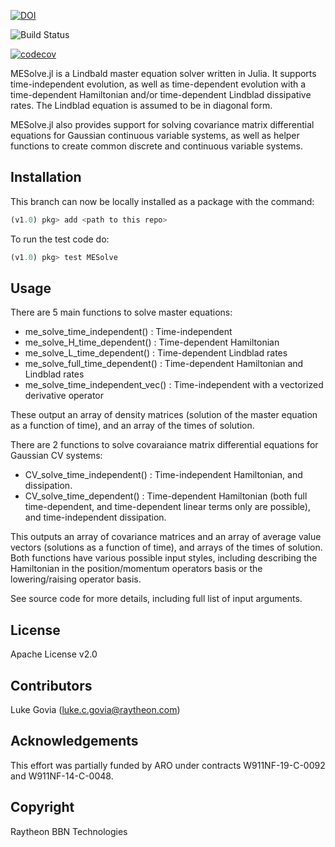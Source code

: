 [![DOI](https://zenodo.org/badge/DOI/10.5281/zenodo.3743496.svg)](https://doi.org/10.5281/zenodo.3743496)

![Build Status](https://github.com/BBN-Q/MEsolve.jl/workflows/CI/badge.svg)

[![codecov](https://codecov.io/gh/BBN-Q/MESolve.jl/branch/master/graph/badge.svg?token=ASQEKQPLXY)](https://codecov.io/gh/BBN-Q/MESolve.jl)

MESolve.jl is a Lindbald master equation solver written in Julia. It supports time-independent evolution, as well as time-dependent evolution with a time-dependent Hamiltonian and/or time-dependent Lindblad dissipative rates. The Lindblad equation is assumed to be in diagonal form.

MESolve.jl also provides support for solving covariance matrix differential equations for Gaussian continuous variable systems, as well as helper functions to create common discrete and continuous variable systems.


## Installation
This branch can now be locally installed as a package with the command:
```julia
(v1.0) pkg> add <path to this repo>
```

To run the test code do:
```julia
(v1.0) pkg> test MESolve
```

## Usage
There are 5 main functions to solve master equations:

* me_solve_time_independent() : Time-independent
* me_solve_H_time_dependent() : Time-dependent Hamiltonian
* me_solve_L_time_dependent() : Time-dependent Lindblad rates
* me_solve_full_time_dependent() : Time-dependent Hamiltonian and Lindblad rates
* me_solve_time_independent_vec() : Time-independent with a vectorized derivative operator

These output an array of density matrices (solution of the master equation as a function of time), and an array of the times of solution.

There are 2 functions to solve covaraiance matrix differential equations for Gaussian CV systems:

* CV_solve_time_independent() : Time-independent Hamiltonian, and dissipation.
* CV_solve_time_dependent() : Time-dependent Hamiltonian (both full time-dependent, and time-dependent linear terms only are possible), and time-independent dissipation.

This outputs an array of covariance matrices and an array of average value vectors (solutions as a function of time), and arrays of the times of solution. Both functions have various possible input styles, including describing the Hamiltonian in the position/momentum operators basis or the lowering/raising operator basis.

See source code for more details, including full list of input arguments.

## License
Apache License v2.0

## Contributors
Luke Govia (luke.c.govia@raytheon.com)

## Acknowledgements
This effort was partially funded by ARO under contracts W911NF-19-C-0092 and W911NF-14-C-0048.

## Copyright
Raytheon BBN Technologies

